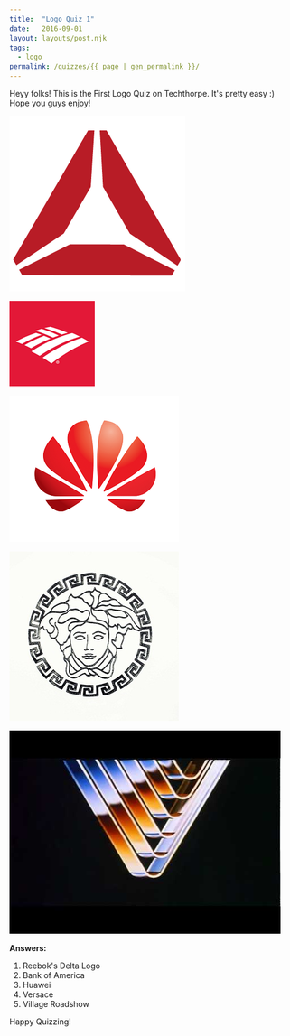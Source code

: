 ```yaml
---
title:  "Logo Quiz 1"
date:   2016-09-01
layout: layouts/post.njk
tags:
  - logo
permalink: /quizzes/{{ page | gen_permalink }}/
---
```


Heyy folks! This is the First Logo Quiz on Techthorpe. It's pretty easy :)
Hope you guys enjoy!

![Logo1](https://raw.githubusercontent.com/manojkarthick/QuizOn/master/images/logos1/reebok.png)

![Logo2](https://raw.githubusercontent.com/manojkarthick/QuizOn/master/images/logos1/boa.png)

![Logo3](https://raw.githubusercontent.com/manojkarthick/QuizOn/master/images/logos1/huawei.png)

![Logo4](https://raw.githubusercontent.com/manojkarthick/QuizOn/master/images/logos1/versace.jpg)

![Logo5](https://raw.githubusercontent.com/manojkarthick/QuizOn/master/images/logos1/villageroadshow.jpg)

**Answers:**

1. Reebok's Delta Logo
2. Bank of America
3. Huawei
4. Versace
5. Village Roadshow

Happy Quizzing!
